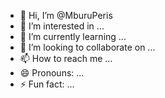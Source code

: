- 👋 Hi, I’m @MburuPeris
- 👀 I’m interested in ...
- 🌱 I’m currently learning ...
- 💞️ I’m looking to collaborate on ...
- 📫 How to reach me ...
- 😄 Pronouns: ...
- ⚡ Fun fact: ...

<!---
MburuPeris/MburuPeris is a ✨ special ✨ repository because its `README.md` (this file) appears on your GitHub profile.
You can click the Preview link to take a look at your changes.
--->
